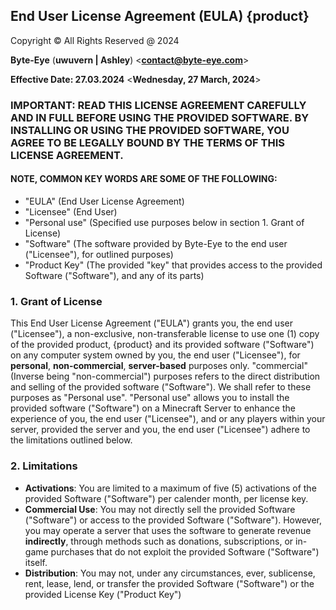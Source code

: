## End User License Agreement (EULA) {product}

Copyright © All Rights Reserved @ 2024

**Byte-Eye** (**uwuvern | Ashley**) <**contact@byte-eye.com**> 

**Effective Date: 27.03.2024** <**Wednesday, 27 March, 2024**>

### IMPORTANT: READ THIS LICENSE AGREEMENT CAREFULLY AND IN FULL BEFORE USING THE PROVIDED SOFTWARE. BY INSTALLING OR USING THE PROVIDED SOFTWARE, YOU AGREE TO BE LEGALLY BOUND BY THE TERMS OF THIS LICENSE AGREEMENT.

#### NOTE, COMMON KEY WORDS ARE SOME OF THE FOLLOWING:
- "EULA"         (End User License Agreement)
- "Licensee"     (End User)
- "Personal use" (Specified use purposes below in section 1. Grant of License)
- "Software"     (The software provided by Byte-Eye to the end user ("Licensee"), for outlined purposes)
- "Product Key"  (The provided "key" that provides access to the provided Software ("Software"), and any of its parts)

### 1. Grant of License
This End User License Agreement ("EULA") grants you, the end user ("Licensee"), a non-exclusive, non-transferable license to use one (1) copy of the provided product, {product} and its provided software ("Software") on any computer system owned by you, the end user ("Licensee"), for **personal**, **non-commercial**, **server-based** purposes only. "commercial" (Inverse being "non-commercial") purposes refers to the direct distribution and selling of the provided software ("Software"). We shall refer to these purposes as "Personal use". "Personal use" allows you to install the provided software ("Software") on a Minecraft Server to enhance the experience of you, the end user ("Licensee"), and or any players within your server, provided the server and you, the end user ("Licensee") adhere to the limitations outlined below.

### 2. Limitations
* **Activations**: You are limited to a maximum of five (5) activations of the provided Software ("Software") per calender month, per license key.
* **Commercial Use**: You may not directly sell the provided Software ("Software") or access to the provided Software ("Software"). However, you may operate a server that uses the software to generate revenue **indirectly**, through methods such as donations, subscriptions, or in-game purchases that do not exploit the provided Software ("Software") itself.
* **Distribution**: You may not, under any circumstances, ever, sublicense, rent, lease, lend, or transfer the provided Software ("Software") or the provided License Key ("Product Key")

